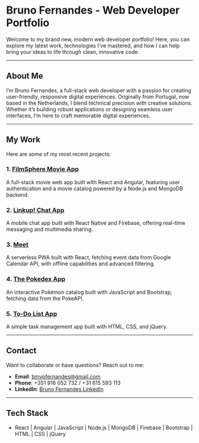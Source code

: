 # Bruno Fernandes - Web Developer Portfolio

Welcome to my brand new, modern web developer portfolio! Here, you can explore my latest work, technologies I've mastered, and how I can help bring your ideas to life through clean, innovative code.

---

## About Me

I’m Bruno Fernandes, a full-stack web developer with a passion for creating user-friendly, responsive digital experiences. Originally from Portugal, now based in the Netherlands, I blend technical precision with creative solutions. Whether it’s building robust applications or designing seamless user interfaces, I’m here to craft memorable digital experiences.

---

## My Work

Here are some of my most recent projects:

### 1. [**FilmSphere Movie App**](./cases/filmsphere.html)

A full-stack movie web app built with React and Angular, featuring user authentication and a movie catalog powered by a Node.js and MongoDB backend.

### 2. [**Linkup! Chat App**](./cases/linkup.html)

A mobile chat app built with React Native and Firebase, offering real-time messaging and multimedia sharing.

### 3. [**Meet**](./cases/meet.html)

A serverless PWA built with React, fetching event data from Google Calendar API, with offline capabilities and advanced filtering.

### 4. [**The Pokedex App**](https://penathecreative.github.io/simple-js-app/)

An interactive Pokémon catalog built with JavaScript and Bootstrap, fetching data from the PokeAPI.

### 5. [**To-Do List App**](https://penathecreative.github.io/to-do-list-app/)

A simple task management app built with HTML, CSS, and jQuery.

---

## Contact

Want to collaborate or have questions? Reach out to me:

- **Email**: bmvpfernandes@gmail.com
- **Phone**: +351 916 052 732 / +31 615 593 113
- **LinkedIn**: [Bruno Fernandes LinkedIn](https://www.linkedin.com/in/bruno-fernandes)

---

## Tech Stack

- React | Angular | JavaScript | Node.js | MongoDB | Firebase | Bootstrap | HTML | CSS | jQuery
